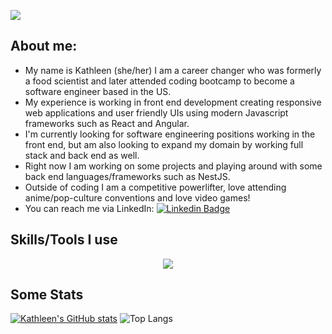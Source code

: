 


![](https://media.giphy.com/media/v1.Y2lkPTc5MGI3NjExYThkeW50MHZ6aHFnMm01cDVubnhxMXEydGkzZTZweDFhaHI1anJkbCZlcD12MV9pbnRlcm5hbF9naWZfYnlfaWQmY3Q9Zw/xTiIzJSKB4l7xTouE8/giphy.gif)


## About me: 
- My name is Kathleen (she/her) I am a career changer who was formerly a food scientist and later attended coding bootcamp to become a software engineer based in the US.
- My experience is working in front end development creating responsive web applications and user friendly UIs using modern Javascript frameworks such as React and Angular.
- I'm currently looking for software engineering positions working in the front end, but am also looking to expand my domain by working full stack and back end as well.
- Right now I am working on some projects and playing around with some back end languages/frameworks such as NestJS.
- Outside of coding I am a competitive powerlifter, love attending anime/pop-culture conventions and love video games!
- You can reach me via LinkedIn: [![Linkedin Badge](https://img.shields.io/badge/-kakbar-blue?style=flat&logo=Linkedin&logoColor=white)](https://www.linkedin.com/in/kathleen-bongco-11843197/)

## Skills/Tools I use
<p align="center">
  <a href="https://skillicons.dev">
    <img src="https://skillicons.dev/icons?i=git,react,angular,html,css,redux,js,py,ruby,postman,figma,rails,sass,styledcomponents,supabase,stackoverflow,vscode,vite,ts,sqlite,discord" />
  </a>
</p>
  
## Some Stats
[![Kathleen's GitHub stats](https://github-readme-stats.vercel.app/api?username=kbongco)](https://github.com/kongco/github-readme-stats)
![Top Langs](https://github-readme-stats.vercel.app/api/top-langs/?username=kbongco&layout=compact)

<!--
**kbongco/kbongco** is a ✨ _special_ ✨ repository because its `README.md` (this file) appears on your GitHub profile.

Here are some ideas to get you started:

- 🔭 I’m currently working on ...
- 🌱 I’m currently learning ...
- 👯 I’m looking to collaborate on ...
- 🤔 I’m looking for help with ...
- 💬 Ask me about ...
- 📫 How to reach me: ...
- 😄 Pronouns: ...
- ⚡ Fun fact: ...
-->
